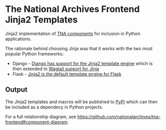 # The National Archives Frontend Jinja2 Templates

Jinja2 implementation of [TNA components](https://github.com/nationalarchives/tna-frontend) for inclusion in Python applications.

The rationale behind choosing Jinja was that it works with the two most popular Python frameworks:

- Django - [Django has support for the Jinja2 template engine](https://docs.djangoproject.com/en/4.2/topics/templates/#support-for-template-engines) which is then extended to [Wagtail support for Jinja](https://docs.wagtail.org/en/stable/reference/jinja2.html)
- Flask - [Jinja2 is the default template engine for Flask](https://flask.palletsprojects.com/en/2.3.x/templating/)

## Output

The Jinja2 templates and macros will be published to [PyPi](https://pypi.org/) which can then be included as a dependecy in Python projects.

For a full relationship diagram, see https://github.com/nationalarchives/tna-frontend#component-diagram.
